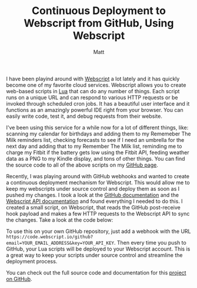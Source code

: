 ﻿---
title: 'Continuous Deployment to Webscript from GitHub, Using Webscript'
author: Matt
layout: post
permalink: /2013/04/continuous-deployment-to-webscript-from-github-using-webscript/
categories:
  - Development
tags:
  - webscript
  - github
  - lua
  - cloud
  - hack
  - code
---

I have been playind around with [Webscript][1] a lot lately and it has quickly become one of my favorite cloud services. Webscript allows you to create web-based scripts in [Lua][2] that can do any number of things. Each script runs on a unique URL and can respond to various HTTP requests or be invoked through scheduled cron jobs. It has a beautiful user interface and it functions as an amazingly powerful IDE right from your browser. You can easily write code, test it, and debug requests from their website.

 [1]: https://www.webscript.io/
 [2]: http://www.lua.org/

I've been using this service for a while now for a lot of different things, like: scanning my calendar for birthdays and adding them to my Rememeber The Milk reminders list, checking forecasts to see if I need an umbrella for the next day and adding that to my Remember The Milk list, reminding me to charge my Fitbit if the battery gets low using the Fitbit API, feeding weather data as a PNG to my Kindle display, and tons of other things. You can find the source code to all of the above scripts on my [GitHub page][3].

 [3]: https://github.com/mbmccormick

Recently, I was playing around with GitHub webhooks and wanted to create a continuous deployment mechanism for Webscript. This would allow me to keep my webscripts under source control and deploy them as soon as I pushed my changes. I took a look at the [GitHub documentation][4] and the [Webscript API documentation][5] and found everything I needed to do this. I created a small script, on Webscript, that reads the GitHub post-receive hook payload and makes a few HTTP requests to the Webscript API to sync the changes. Take a look at the code below:

<script src="https://gist.github.com/mbmccormick/5447302.js"> </script>

 [4]: https://help.github.com/articles/post-receive-hooks
 [5]: https://www.webscript.io/documentation#api

To use this on your own GitHub repository, just add a webhook with the URL `https://code.webscript.io/github?email=YOUR_EMAIL_ADDRESS&key=YOUR_API_KEY`. Then every time you push to GitHub, your Lua scripts will be deployed to your Webscript account. This is a great way to keep your scripts under source control and streamline the deployment process.

You can check out the full source code and documentation for this [project on GitHub][6].

 [6]: https://github.com/mbmccormick/webscript-github-hook

